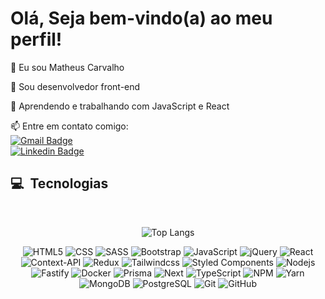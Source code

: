 
<p align="left"> 


# Olá, Seja bem-vindo(a) ao meu perfil!

👋 Eu sou Matheus Carvalho

🔭 Sou desenvolvedor front-end

🌱 Aprendendo e trabalhando com JavaScript e React

📫 Entre em contato comigo:
<br> [![Gmail Badge](https://img.shields.io/badge/-matheusdocarvalho@gmail.com-986DFF?style=flat-square&logo=Gmail&logoColor=white&link=mailto:matheusdocarvalho@gmail.com)](mailto:matheusdocarvalho@gmail.com)
<br> [![Linkedin Badge](https://img.shields.io/badge/-Matheus%20Carvalho-986DFF?style=flat-square&logo=Linkedin&logoColor=white&link=https://www.linkedin.com/in/matheusscarvalho/)](https://www.linkedin.com/in/matheusscarvalho/)


<h2> 💻 &nbsp;Tecnologias</h2>

<div style="display: inline_block">
<br>

<div style="text-align: center">

  ![Top Langs](https://github-readme-stats.vercel.app/api/top-langs/?username=matheusscarvalho1&layout=compact&theme=tokyonight)

![HTML5](https://img.shields.io/badge/HTML5-E34F26?style=for-the-badge&logo=html5&logoColor=white)
![CSS](https://img.shields.io/badge/CSS3-1572B6?style=for-the-badge&logo=css3&logoColor=white)
![SASS](https://img.shields.io/badge/SASS-hotpink.svg?style=for-the-badge&logo=SASS&logoColor=white)
![Bootstrap](https://img.shields.io/badge/bootstrap-%238511FA.svg?style=for-the-badge&logo=bootstrap&logoColor=white)
![JavaScript](https://img.shields.io/badge/JavaScript-F7DF1E?style=for-the-badge&logo=javascript&logoColor=black)
![jQuery](https://img.shields.io/badge/jquery-%230769AD.svg?style=for-the-badge&logo=jquery&logoColor=white)
![React](https://img.shields.io/badge/React-20232A?style=for-the-badge&logo=react&logoColor=61DAFB)
![Context-API](https://img.shields.io/badge/Context--Api-000000?style=for-the-badge&logo=react)
![Redux](https://img.shields.io/badge/redux-%23593d88.svg?style=for-the-badge&logo=redux&logoColor=white)
![Tailwindcss](https://img.shields.io/badge/tailwindcss-38B2AC?style=for-the-badge&logo=tailwindcss&logoColor=white)
![Styled Components](https://img.shields.io/badge/styled--components-DB7093?style=for-the-badge&logo=styled-components&logoColor=white)
![Nodejs](https://img.shields.io/badge/Nodejs-69ac36?style=for-the-badge&logo=node.js&logoColor=white)
![Fastify](https://img.shields.io/badge/Fastify-000000?style=for-the-badge&logo=fastify&logoColor=white)
![Docker](https://img.shields.io/badge/-Docker-2496ED?style=flat-square&logo=Docker&logoColor=white)
![Prisma](https://img.shields.io/badge/Prisma-3982CE?style=for-the-badge&logo=Prisma&logoColor=white)
![Next](https://img.shields.io/badge/next.js-000000?style=for-the-badge&logo=nextdotjs&logoColor=white)
![TypeScript](https://img.shields.io/badge/TypeScript-3178C6?style=for-the-badge&logo=typescript&logoColor=white)
![NPM](https://img.shields.io/badge/NPM-%23CB3837.svg?style=for-the-badge&logo=npm&logoColor=white)
![Yarn](https://img.shields.io/badge/yarn-%232C8EBB.svg?style=for-the-badge&logo=yarn&logoColor=white)
![MongoDB](https://img.shields.io/badge/MongoDB-%234ea94b.svg?style=for-the-badge&logo=mongodb&logoColor=white)
![PostgreSQL](https://img.shields.io/badge/PostgreSQL-316192?style=for-the-badge&logo=postgresql&logoColor=white)
![Git](https://img.shields.io/badge/Git-E34F26?style=for-the-badge&logo=git&logoColor=white)
![GitHub](https://img.shields.io/badge/github-%23121011.svg?style=for-the-badge&logo=github&logoColor=white)



</div>


